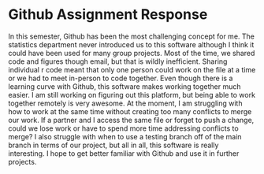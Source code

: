 # Github Assignment Response

In this semester, Github has been the most challenging concept for me. 
The statistics department never introduced us to this software although I think it could 
have been used for many group projects. Most of the time, we shared code and figures 
though email, but that is wildly inefficient. Sharing individual r code meant that only
one person could work on the file at a time or we had to meet in-person to code together. 
Even though there is a learning curve with Github, this software makes working together
much easier. I am still working on figuring out this platform, but being able to work 
together remotely is very awesome. At the moment, I am struggling with how to work at 
the same time without creating too many conflicts to merge our work. If a partner and
I access the same file or forget to push a change, could we lose work or have to 
spend more time addressing conflicts to merge? I also struggle with when to use a 
testing branch off of the main branch in terms of our project, but all in all, this
software is really interesting. I hope to get better familiar with Github and use it 
in further projects.
